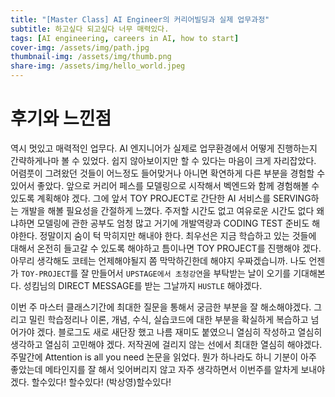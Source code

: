```yaml
---
title: "[Master Class] AI Engineer의 커리어빌딩과 실제 업무과정"
subtitle: 하고싶다 되고싶다 너무 매력있다.
tags: [AI engineering, careers in AI, how to start]
cover-img: /assets/img/path.jpg
thumbnail-img: /assets/img/thumb.png
share-img: /assets/img/hello_world.jpeg
---
```


# 후기와 느낀점

역시 멋있고 매력적인 업무다. AI 엔지니어가 실제로 업무환경에서 어떻게 진행하는지 간략하게나마 볼 수 있었다. 쉽지 않아보이지만 할 수 있다는 마음이 크게 자리잡았다. 어렴풋이 그려왔던 것들이 어느정도 들어맞거나 아니면 확연하게 다른 부분을 경험할 수 있어서 좋았다. 앞으로 커리어 페스를 모델링으로 시작해서 벡엔드와 함께 경험해볼 수 있도록 계획해야 겠다. 그에 앞서 TOY PROJECT로 간단한 AI 서비스를 SERVING하는 개발을 해볼 필요성을 간절하게 느꼈다. 주저할 시간도 없고 여유로운 시간도 없다 왜냐하면 모델링에 관한 공부도 엄청 많고 거기에 개발역량과 CODING TEST 준비도 해야한다. 정말이지 숨이 턱 막히지만 해내야 한다. 최우선은 지금 학습하고 있는 것들에 대해서 온전히 들고갈 수 있도록 해야하고 틈이나면 TOY PROJECT를 진행해야 겠다. 아무리 생각해도 코테는 언제해야될지 쫌 막막하긴한데 해야지 우짜겠습니까. 나도 언젠가 `TOY-PROJECT`를 잘 만들어서 `UPSTAGE에서 초청강연`을 부탁받는 날이 오기를 기대해본다. 성킴님의 DIRECT MESSAGE를 받는 그날까지 `HUSTLE` 해야겠다.

이번 주 마스터 클래스기간에 최대한 질문을 통해서 궁금한 부분을 잘 해소해야겠다. 그리고 밀린 학습정리나 이론, 개념, 수식, 실습코드에 대한 부분을 확실하게 복습하고 넘어가야 겠다. 블로그도 새로 새단장 했고 나름 재미도 붙였으니 열심히 작성하고 열심히 생각하고 열심히 고민해야 겠다. 저작권에 걸리지 않는 선에서 최대한 열심히 해야겠다. 주말간에 Attention is all you need 논문을 읽었다. 뭔가 하나라도 하니 기분이 아주 좋았는데 메타인지를 잘 해서 잊어버리지 않고 자주 생각하면서 이번주를 알차게 보내야겠다. 할수있다! 할수있다! (박상영)할수있다!